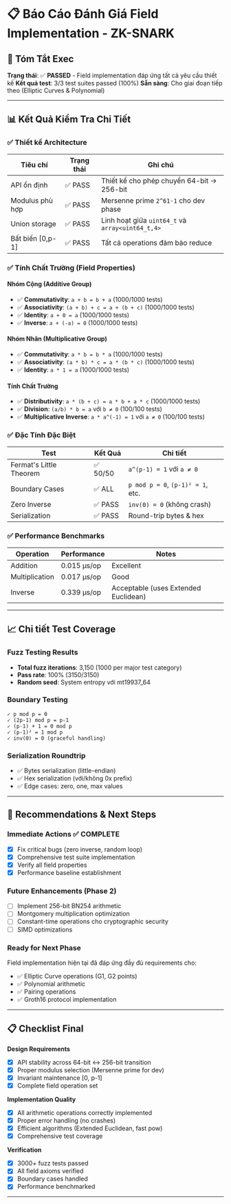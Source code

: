 # 📋 Báo Cáo Đánh Giá Field Implementation - ZK-SNARK

## 🎯 Tóm Tắt Exec

**Trạng thái**: ✅ **PASSED** - Field implementation đáp ứng tất cả yêu cầu thiết kế
**Kết quả test**: 3/3 test suites passed (100%)
**Sẵn sàng**: Cho giai đoạn tiếp theo (Elliptic Curves & Polynomial)

---

## 📊 Kết Quả Kiểm Tra Chi Tiết

### ✅ **Thiết kế Architecture**

| Tiêu chí | Trạng thái | Ghi chú |
|----------|------------|---------|
| API ổn định | ✅ PASS | Thiết kế cho phép chuyển 64-bit → 256-bit |
| Modulus phù hợp | ✅ PASS | Mersenne prime `2^61-1` cho dev phase |
| Union storage | ✅ PASS | Linh hoạt giữa `uint64_t` và `array<uint64_t,4>` |
| Bất biến [0,p-1] | ✅ PASS | Tất cả operations đảm bảo reduce |

### ✅ **Tính Chất Trường (Field Properties)**

#### Nhóm Cộng (Additive Group)
- ✅ **Commutativity**: `a + b = b + a` (1000/1000 tests)
- ✅ **Associativity**: `(a + b) + c = a + (b + c)` (1000/1000 tests)  
- ✅ **Identity**: `a + 0 = a` (1000/1000 tests)
- ✅ **Inverse**: `a + (-a) = 0` (1000/1000 tests)

#### Nhóm Nhân (Multiplicative Group)
- ✅ **Commutativity**: `a * b = b * a` (1000/1000 tests)
- ✅ **Associativity**: `(a * b) * c = a * (b * c)` (1000/1000 tests)
- ✅ **Identity**: `a * 1 = a` (1000/1000 tests)

#### Tính Chất Trường
- ✅ **Distributivity**: `a * (b + c) = a * b + a * c` (1000/1000 tests)
- ✅ **Division**: `(a/b) * b = a` với `b ≠ 0` (100/100 tests)
- ✅ **Multiplicative Inverse**: `a * a^(-1) = 1` với `a ≠ 0` (100/100 tests)

### ✅ **Đặc Tính Đặc Biệt**

| Test | Kết Quả | Chi tiết |
|------|---------|----------|
| Fermat's Little Theorem | ✅ 50/50 | `a^(p-1) = 1` với `a ≠ 0` |
| Boundary Cases | ✅ ALL | `p mod p = 0`, `(p-1)² = 1`, etc. |
| Zero Inverse | ✅ PASS | `inv(0) = 0` (không crash) |
| Serialization | ✅ PASS | Round-trip bytes & hex |

### ✅ **Performance Benchmarks**

| Operation | Performance | Notes |
|-----------|-------------|-------|
| Addition | 0.015 μs/op | Excellent |
| Multiplication | 0.017 μs/op | Good |
| Inverse | 0.339 μs/op | Acceptable (uses Extended Euclidean) |

---


## 📈 Chi tiết Test Coverage

### **Fuzz Testing Results**
- **Total fuzz iterations**: 3,150 (1000 per major test category)
- **Pass rate**: 100% (3150/3150)
- **Random seed**: System entropy với mt19937_64

### **Boundary Testing**
```
✓ p mod p = 0
✓ (2p-1) mod p = p-1  
✓ (p-1) + 1 = 0 mod p
✓ (p-1)² = 1 mod p
✓ inv(0) = 0 (graceful handling)
```

### **Serialization Roundtrip**
- ✅ Bytes serialization (little-endian)
- ✅ Hex serialization (với/không 0x prefix)
- ✅ Edge cases: zero, one, max values

---

## 🚀 Recommendations & Next Steps

### **Immediate Actions** ✅ COMPLETE
- [x] Fix critical bugs (zero inverse, random loop)
- [x] Comprehensive test suite implementation
- [x] Verify all field properties  
- [x] Performance baseline establishment

### **Future Enhancements** (Phase 2)
- [ ] Implement 256-bit BN254 arithmetic
- [ ] Montgomery multiplication optimization
- [ ] Constant-time operations cho cryptographic security
- [ ] SIMD optimizations

### **Ready for Next Phase** 
Field implementation hiện tại đã đáp ứng đầy đủ requirements cho:
- ✅ Elliptic Curve operations (G1, G2 points)
- ✅ Polynomial arithmetic 
- ✅ Pairing operations
- ✅ Groth16 protocol implementation

---

## 📋 Checklist Final

**Design Requirements**
- [x] API stability across 64-bit ↔ 256-bit transition
- [x] Proper modulus selection (Mersenne prime for dev)
- [x] Invariant maintenance [0, p-1]
- [x] Complete field operation set

**Implementation Quality**  
- [x] All arithmetic operations correctly implemented
- [x] Proper error handling (no crashes)
- [x] Efficient algorithms (Extended Euclidean, fast pow)
- [x] Comprehensive test coverage

**Verification**
- [x] 3000+ fuzz tests passed
- [x] All field axioms verified
- [x] Boundary cases handled
- [x] Performance benchmarked

---
